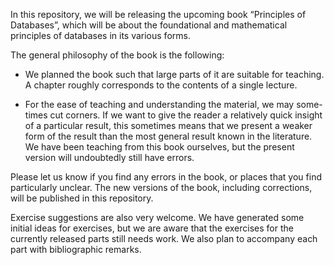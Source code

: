 In this repository, we will be releasing the upcoming book “Principles
of Databases”, which will be about the foundational and mathematical
principles of databases in its various forms. 

The general philosophy of the book is the following:

* We planned the book such that large parts of it are suitable for
teaching.  A chapter roughly corresponds to the contents of a single
lecture.

* For the ease of teaching and understanding the material, we may some-
times cut corners. If we want to give the reader a relatively quick insight
of a particular result, this sometimes means that we present a weaker form
of the result than the most general result known in the literature.
We have been teaching from this book ourselves, but the present version
will undoubtedly still have errors.

Please let us know if you find any errors in the book, or places that
you find particularly unclear. The new versions of the book, including
corrections, will be published in this repository.


Exercise suggestions are also very welcome. We have generated some
initial ideas for exercises, but we are aware that the exercises for
the currently released parts still needs work. We also plan to
accompany each part with bibliographic remarks.